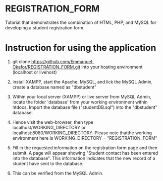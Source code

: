 # REGISTRATION_FORM

Tutorial that demonstrates the  combination of  HTML, PHP, and  MySQL  for developing a student  registration form.  

# Instruction for using the application

1. git clone https://github.com/Emmanuel-Okafor/REGISTRATION_FORM.git  into your  hosting  environment (localhost or  livehost)

2. Install XAMPP, start the  Apache, MySQL,  and lick the  MySQL Admin, create  a  database named as  "dbstudent"

3. Within your local server (XAMPP) or live server from MySQL Admin, locate the folder 'database' from your working  environment within htdocs. 
Import the  database  file ("studentDB.sql") into the  "dbstudent" database.

4. Hence  visit the web-browser, then type  localhost/WORKING_DIRECTORY  or localhost:8080/WORKING_DIRECTORY. Please  note  thatthe working  environment  here 
is WORKING_DIRECTORY =  "REGISTRATION_FORM"

5. Fill in the  requested  information on the  registration form page and  then submit. A  page  will appear showing  "Student contact has been entered into the database". 
This information indicates  that the new  record of a  student have  sent to the database. 

6. This  can be verified  from the  MySQL Admin. 




